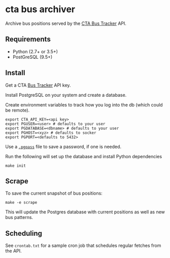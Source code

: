 # cta bus archiver

Archive bus positions served by the [CTA Bus Tracker](https://www.transitchicago.com/developers/bustracker/) API.

## Requirements

* Python (2.7+ or 3.5+)
* PostGreSQL (9.5+)

## Install

Get a CTA [Bus Tracker](https://www.transitchicago.com/developers/bustracker/) API key.

Install PostgreSQL on your system and create a database.

Create environment variables to track how you log into the db (which could be remote).

````
export CTA_API_KEY=<api key>
export PGUSER=<user> # defaults to your user
export PGDATABASE=<dbname> # defaults to your user
export PGHOST=<xyz> # defaults to socker
export PGPORT=<defaults to 5432>
````

Use a [`.pgpass`](https://www.postgresql.org/docs/current/static/libpq-pgpass.html) file to save a password, if one is needed.

Run the following will set up the database and install Python dependencies
```
make init
```

## Scrape

To save the current snapshot of bus positions:
```
make -e scrape
```

This will update the Postgres database with current positions as well as new bus patterns.

## Scheduling

See `crontab.txt` for a sample cron job that schedules regular fetches from the API.